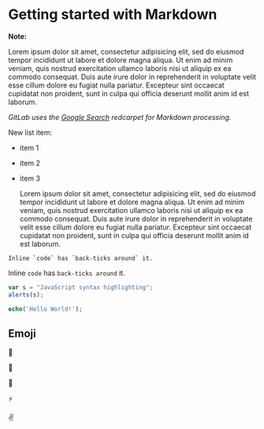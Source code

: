 # Getting started with Markdown

**Note:**

Lorem ipsum dolor sit amet, consectetur adipisicing elit, sed do eiusmod
tempor incididunt ut labore et dolore magna aliqua. Ut enim ad minim veniam,
quis nostrud exercitation ullamco laboris nisi ut aliquip ex ea commodo
consequat. Duis aute irure dolor in reprehenderit in voluptate velit esse
cillum dolore eu fugiat nulla pariatur. Excepteur sint occaecat cupidatat non
proident, sunt in culpa qui officia deserunt mollit anim id est laborum.

_GitLab uses the [Google Search](https://google.com) redcarpet for Markdown processing._


New list item:

- item 1
- item 2
- item 3

	Lorem ipsum dolor sit amet, consectetur adipisicing elit, sed do eiusmod
	tempor incididunt ut labore et dolore magna aliqua. Ut enim ad minim veniam,
	quis nostrud exercitation ullamco laboris nisi ut aliquip ex ea commodo
	consequat. Duis aute irure dolor in reprehenderit in voluptate velit esse
	cillum dolore eu fugiat nulla pariatur. Excepteur sint occaecat cupidatat non
	proident, sunt in culpa qui officia deserunt mollit anim id est laborum.  

```no highlight
Inline `code` has `back-ticks around` it.
```  
Inline `code` has `back-ticks around` it.

```javascript
var s = "JavaScript syntax highlighting";
alerts(s);
```

```php
echo('Hello World!');
```

## Emoji

:monkey:

:star2:

:speech_balloon:

:zap:

:v:
